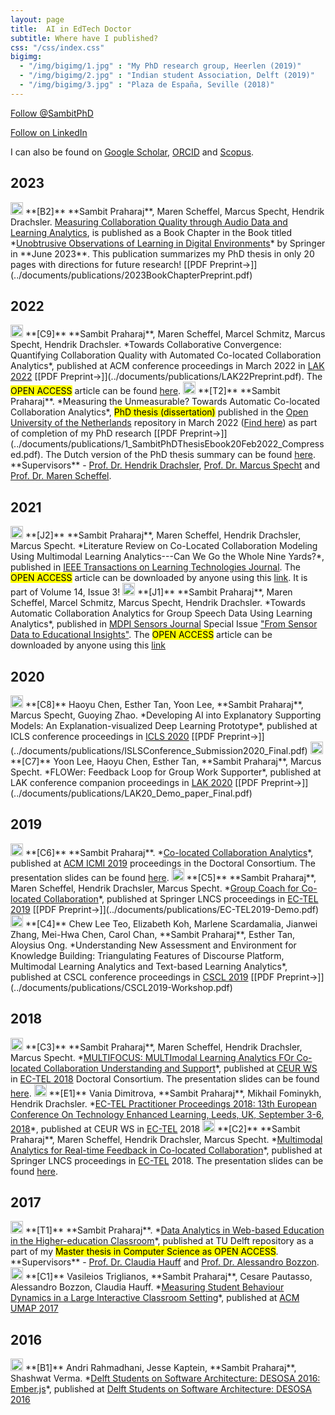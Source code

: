 ```yaml
---
layout: page
title:  AI in EdTech Doctor
subtitle: Where have I published?
css: "/css/index.css"
bigimg:
  - "/img/bigimg/1.jpg" : "My PhD research group, Heerlen (2019)"
  - "/img/bigimg/2.jpg" : "Indian student Association, Delft (2019)"
  - "/img/bigimg/3.jpg" : "Plaza de España, Seville (2018)"
---
```


<a href="https://twitter.com/SambitPhD?ref_src=twsrc%5Etfw" class="twitter-follow-button" data-show-count="true">Follow @SambitPhD</a><script async src="https://platform.twitter.com/widgets.js" charset="utf-8"></script>

<a class="libutton" href="https://www.linkedin.com/comm/mynetwork/discovery-see-all?usecase=PEOPLE_FOLLOWS&followMember=sambitpraharaj" target="_blank">Follow on LinkedIn</a>

<script async src="https://pagead2.googlesyndication.com/pagead/js/adsbygoogle.js?client=ca-pub-2991996466677058"
     crossorigin="anonymous"></script>

<div id="google-custom-search">
<script>
  (function() {
    var cx = '006073558621733530411:kcpgkwoosby';
    var gcse = document.createElement('script');
    gcse.type = 'text/javascript';
    gcse.async = true;
    gcse.src = (document.location.protocol == 'https:' ? 'https:' : 'http:') +
        '//www.google.com/cse/cse.js?cx=' + cx;
    var s = document.getElementsByTagName('script')[0];
    s.parentNode.insertBefore(gcse, s);
  })();
</script>
<gcse:searchbox></gcse:searchbox>
<gcse:searchresults></gcse:searchresults>
</div>

I can also be found on <a href="https://scholar.google.nl/citations?user=Yixrh9sAAAAJ&hl=en">Google Scholar</a>, <a href="https://orcid.org/0000-0003-4039-9696">ORCID</a> and <a href="https://www.scopus.com/authid/detail.uri?authorId=57203850488">Scopus</a>.

## 2023
<img src="../img/book-chapter.png" height="20px">
**[B2]** **Sambit Praharaj**, Maren Scheffel, Marcus Specht, Hendrik Drachsler. <a href="https://link.springer.com/chapter/10.1007/978-3-031-30992-2_6">Measuring Collaboration Quality through Audio Data and Learning Analytics</a>, is published as a Book Chapter in the Book titled *<a href="https://link.springer.com/book/9783031309915">Unobtrusive Observations of Learning in Digital Environments</a>* by Springer in **June 2023**. This publication summarizes my PhD thesis in only 20 pages with directions for future research! [[PDF Preprint→]](../documents/publications/2023BookChapterPreprint.pdf)

## 2022
<img src="../img/conference-paper.png" height="20px">
**[C9]** **Sambit Praharaj**, Maren Scheffel, Marcel Schmitz, Marcus Specht, Hendrik Drachsler. *Towards Collaborative Convergence: Quantifying Collaboration Quality with Automated Co-located Collaboration Analytics*, published at ACM conference proceedings in March 2022 in <a href="https://www.solaresearch.org/events/lak/lak22/">LAK 2022</a> [[PDF Preprint→]](../documents/publications/LAK22Preprint.pdf). The <mark>OPEN ACCESS</mark> article can be found <a href="https://doi.org/10.1145/3506860.3506922">here</a>.

<img src="../img/thesislogonew.png" height="20px">
**[T2]** **Sambit Praharaj**. *Measuring the Unmeasurable? Towards Automatic Co-located Collaboration Analytics*, <mark>PhD thesis (dissertation)</mark> published in the <a href="https://www.ou.nl/en/">Open University of the Netherlands</a> repository in March 2022 (<a href="https://bit.ly/SambitPhDThesisBook1">Find here</a>) as part of completion of my PhD research [[PDF Preprint→]](../documents/publications/1_SambitPhDThesisEbook20Feb2022_Compressed.pdf). The Dutch version of the PhD thesis summary can be found <a href="https://www.ou.nl/en/-/promotie-kwaliteit-samenwerking-tussen-studenten-inzichtelijk-met-dashboard">here</a>. **Supervisors** - <a href="https://scholar.google.nl/citations?user=v1hwiRAAAAAJ&hl=en">Prof. Dr. Hendrik Drachsler</a>, <a href="https://scholar.google.nl/citations?user=fC3dymIAAAAJ&hl=en">Prof. Dr. Marcus Specht</a> and <a href="https://scholar.google.nl/citations?user=iI8G4nYAAAAJ&hl=en">Prof. Dr. Maren Scheffel</a>.

## 2021
<img src="../img/journal-article.png" height="20px">
**[J2]** **Sambit Praharaj**, Maren Scheffel, Hendrik Drachsler, Marcus Specht. *Literature Review on Co-Located Collaboration Modeling Using Multimodal Learning Analytics---Can We Go the Whole Nine Yards?*, published in <a href="https://ieeexplore.ieee.org/xpl/RecentIssue.jsp?punumber=4620076">IEEE Transactions on Learning Technologies Journal</a>. The <mark>OPEN ACCESS</mark> article can be downloaded by anyone using this <a href="https://dx.doi.org/10.1109/TLT.2021.3097766">link</a>. It is part of Volume 14, Issue 3!

<img src="../img/journal-article.png" height="20px">
**[J1]** **Sambit Praharaj**, Maren Scheffel, Marcel Schmitz, Marcus Specht, Hendrik Drachsler. *Towards Automatic Collaboration Analytics for Group Speech Data Using Learning Analytics*, published in <a href="https://www.mdpi.com/journal/sensors">MDPI Sensors Journal</a> Special Issue <a href="https://www.mdpi.com/journal/sensors/special_issues/sdei">"From Sensor Data to Educational Insights"</a>. The <mark>OPEN ACCESS</mark> article can be downloaded by anyone using this <a href="https://doi.org/10.3390/s21093156">link</a>

## 2020
<img src="../img/conference-paper.png" height="20px">
**[C8]** Haoyu Chen, Esther Tan, Yoon Lee, **Sambit Praharaj**, Marcus Specht, Guoying Zhao. *Developing AI into Explanatory Supporting Models: An
Explanation-visualized Deep Learning Prototype*, published at ICLS conference proceedings in <a href="https://icls2020.org/">ICLS 2020</a> [[PDF Preprint→]](../documents/publications/ISLSConference_Submission2020_Final.pdf)

<img src="../img/demo-paper.png" height="20px">
**[C7]** Yoon Lee, Haoyu Chen, Esther Tan, **Sambit Praharaj**, Marcus Specht. *FLOWer: Feedback Loop for Group Work Supporter*, published at LAK conference companion proceedings in <a href="https://lak20.solaresearch.org/">LAK 2020</a> [[PDF Preprint→]](../documents/publications/LAK20_Demo_paper_Final.pdf)

## 2019
<img src="../img/conference-paper.png" height="20px">
**[C6]** **Sambit Praharaj**. *<a href="https://doi.org/10.1145/3340555.3356087">Co-located Collaboration Analytics</a>*, published at <a href="http://icmi.acm.org/2019/">ACM ICMI 2019</a> proceedings in the Doctoral Consortium. The presentation slides can be found <a href="https://www.slideshare.net/SambitPraharaj/colocated-collaboration-analytics">here</a>.

<img src="../img/demo-paper.png" height="20px">
**[C5]** **Sambit Praharaj**, Maren Scheffel, Hendrik Drachsler, Marcus Specht. *<a href="https://doi.org/10.1007/978-3-030-29736-7_77">Group Coach for Co-located Collaboration</a>*, published at Springer LNCS proceedings in <a href="http://www.ec-tel.eu/">EC-TEL 2019</a> [[PDF Preprint→]](../documents/publications/EC-TEL2019-Demo.pdf) 

<img src="../img/workshop-paper.png" height="20px">
**[C4]** Chew Lee Teo, Elizabeth Koh, Marlene Scardamalia, Jianwei Zhang, Mei-Hwa Chen, Carol Chan, **Sambit Praharaj**, Esther Tan, Aloysius Ong. *Understanding New Assessment and Environment for Knowledge Building: Triangulating Features of Discourse Platform, Multimodal Learning Analytics and Text-based Learning Analytics*, published at CSCL conference proceedings in <a href="https://cscl2019.com/">CSCL 2019</a> [[PDF Preprint→]](../documents/publications/CSCL2019-Workshop.pdf)

## 2018
<img src="../img/conference-paper.png" height="20px">
**[C3]** **Sambit Praharaj**, Maren Scheffel, Hendrik Drachsler, Marcus Specht. *<a href="http://ceur-ws.org/Vol-2294/DCECTEL2018_paper_14.pdf">MULTIFOCUS: MULTImodal Learning Analytics FOr Co-located Collaboration Understanding and Support</a>*, published at <a href="http://ceur-ws.org/Vol-2294/">CEUR WS</a> in <a href="http://www.ec-tel.eu/">EC-TEL 2018</a> Doctoral Consortium. The presentation slides can be found <a href="https://www.slideshare.net/SambitPraharaj/multimodal-learning-analytics-for-collaborative-learning-understanding-and-support">here</a>.

<img src="../img/editor.png" height="20px">
**[E1]** Vania Dimitrova, **Sambit Praharaj**, Mikhail Fominykh, Hendrik Drachsler. *<a href="http://ceur-ws.org/Vol-2193">EC-TEL Practitioner Proceedings 2018: 13th European Conference On Technology Enhanced Learning, Leeds, UK, September 3-6, 2018</a>*, published at CEUR WS in <a href="http://www.ec-tel.eu/">EC-TEL</a> 2018

<img src="../img/conference-paper.png" height="20px">
**[C2]** **Sambit Praharaj**, Maren Scheffel, Hendrik Drachsler, Marcus Specht. *<a href="https://doi.org/10.1007/978-3-319-98572-5_15">Multimodal Analytics for Real-time Feedback in Co-located Collaboration</a>*, published at Springer LNCS proceedings in <a href="http://www.ec-tel.eu/">EC-TEL</a> 2018. The presentation slides can be found <a href="https://www.slideshare.net/SambitPraharaj/multimodal-analytics-for-realtime-feedback-in-colocated-collaboration-ectel-2018">here</a>.

## 2017
<img src="../img/thesislogonew.png" height="20px">
**[T1]** **Sambit Praharaj**. *<a href="https://repository.tudelft.nl/islandora/object/uuid:e55389c3-3966-40f5-bf83-a8f9c6c393f0">Data Analytics in Web-based Education in the Higher-education Classroom</a>*, published at TU Delft repository as a part of my <mark>Master thesis in Computer Science as OPEN ACCESS</mark>. **Supervisors** - <a href="https://scholar.google.nl/citations?user=gMUKVkkAAAAJ&hl=en">Prof. Dr. Claudia Hauff</a> and <a href="https://scholar.google.nl/citations?user=402ZM7UAAAAJ&hl=en">Prof. Dr. Alessandro Bozzon</a>.

<img src="../img/conference-paper.png" height="20px">
**[C1]** Vasileios Triglianos, **Sambit Praharaj**, Cesare Pautasso, Alessandro Bozzon, Claudia Hauff. *<a href="https://doi.org/10.1145/3079628.3079671">Measuring Student Behaviour Dynamics in a Large Interactive Classroom Setting</a>*, published at <a href="https://dl.acm.org/citation.cfm?id=3027144">ACM UMAP 2017</a>

## 2016
<img src="../img/book-chapter.png" height="20px">
**[B1]** Andri Rahmadhani, Jesse Kaptein, **Sambit Praharaj**, Shashwat Verma. *<a href="https://delftswa.gitbooks.io/desosa2016/content/ember.js/chapter.html">Delft Students on Software Architecture: DESOSA 2016: Ember.js</a>*, published at <a href="https://delftswa.gitbooks.io/desosa2016/content/">Delft Students on Software Architecture: DESOSA 2016</a>
